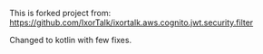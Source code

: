 This is forked project from:
https://github.com/IxorTalk/ixortalk.aws.cognito.jwt.security.filter

Changed to kotlin with few fixes.